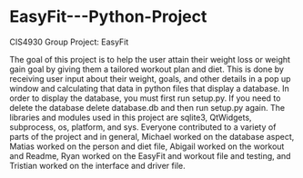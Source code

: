 # EasyFit---Python-Project
CIS4930 Group Project: EasyFit

The goal of this project is to help the user attain their weight loss or weight gain goal by giving them a tailored workout plan and diet. This is done by receiving user input about their weight, goals, and other details in a pop up window and calculating that data in python files that display a database. In order to display the database, you must first run setup.py. If you need to delete the database delete database.db and then run setup.py again. The libraries and modules used in this project are sqlite3, QtWidgets, subprocess, os, platform, and sys. Everyone contributed to a variety of parts of the project and in general, Michael worked on the database aspect, Matias worked on the person and diet file, Abigail worked on the workout and Readme,  Ryan worked on the EasyFit and workout file and testing, and Tristian worked on the interface and driver file. 
